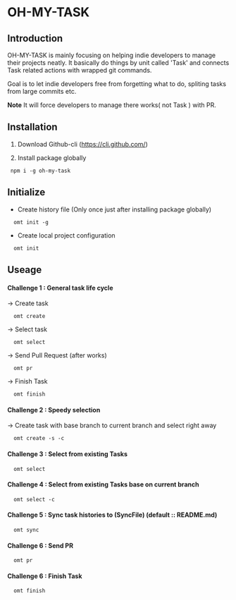# OH-MY-TASK

## Introduction

OH-MY-TASK is mainly focusing on helping indie developers to manage their projects neatly.
It basically do things by unit called 'Task' and connects Task related actions with wrapped git commands.

Goal is to let indie developers free from forgetting what to do, spliting tasks from large commits etc.

**Note**
It will force developers to manage there works( not Task ) with PR.

## Installation

1. Download Github-cli (https://cli.github.com/)

2. Install package globally

```
 npm i -g oh-my-task
```

## Initialize

- Create history file (Only once just after installing package globally)

```
  omt init -g
```

- Create local project configuration

```
  omt init
```

## Useage

#### Challenge 1 : General task life cycle

-> Create task

```
  omt create
```

-> Select task

```
  omt select
```

-> Send Pull Request (after works)

```
  omt pr
```

-> Finish Task

```
  omt finish
```

#### Challenge 2 : Speedy selection

-> Create task with base branch to current branch and select right away

```
  omt create -s -c
```

#### Challenge 3 : Select from existing Tasks

```
  omt select
```

#### Challenge 4 : Select from existing Tasks base on current branch

```
  omt select -c
```

#### Challenge 5 : Sync task histories to (SyncFile) (default :: README.md)

```
  omt sync
```

#### Challenge 6 : Send PR

```
  omt pr
```

#### Challenge 6 : Finish Task

```
  omt finish
```
